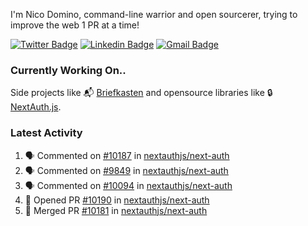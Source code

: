 
I'm Nico Domino, command-line warrior and open sourcerer, trying to improve the web 1 PR at a time!

[![Twitter Badge](https://img.shields.io/badge/-@ndom91-1ca0f1?style=flat-square&labelColor=1ca0f1&logo=twitter&logoColor=white&link=https://twitter.com/ndom91)](https://twitter.com/ndom91) [![Linkedin Badge](https://img.shields.io/badge/-ndom91-blue?style=flat-square&logo=Linkedin&logoColor=white&link=https://www.linkedin.com/in/ndom91/)](https://www.linkedin.com/in/ndom91/) [![Gmail Badge](https://img.shields.io/badge/-yo@ndo.dev-c14438?style=flat-square&logo=mail.ru&logoColor=white&link=mailto:yo@ndo.dev)](mailto:yo@ndo.dev)

### Currently Working On..

Side projects like 📬 [Briefkasten](https://briefkastenhq.com) and opensource libraries like 🔒 [NextAuth.js](https://github.com/nextauthjs/next-auth).

<!--START_SECTION_PROFILE_VIEWS:readme-info-->
<!--END_SECTION_PROFILE_VIEWS:readme-info-->

<!--START_SECTION_DAILY_COMMIT:readme-info-->
<!--END_SECTION_DAILY_COMMIT:readme-info-->

<!--START_SECTION_WEEKLY_COMMIT:readme-info-->
<!--END_SECTION_WEEKLY_COMMIT:readme-info-->

### Latest Activity

<!--START_SECTION:activity-->
1. 🗣 Commented on [#10187](https://github.com/nextauthjs/next-auth/issues/10187#issuecomment-1974837050) in [nextauthjs/next-auth](https://github.com/nextauthjs/next-auth)
2. 🗣 Commented on [#9849](https://github.com/nextauthjs/next-auth/pull/9849#issuecomment-1974822221) in [nextauthjs/next-auth](https://github.com/nextauthjs/next-auth)
3. 🗣 Commented on [#10094](https://github.com/nextauthjs/next-auth/pull/10094#issuecomment-1974804307) in [nextauthjs/next-auth](https://github.com/nextauthjs/next-auth)
4. 💪 Opened PR [#10190](https://github.com/nextauthjs/next-auth/pull/10190) in [nextauthjs/next-auth](https://github.com/nextauthjs/next-auth)
5. 🎉 Merged PR [#10181](https://github.com/nextauthjs/next-auth/pull/10181) in [nextauthjs/next-auth](https://github.com/nextauthjs/next-auth)
<!--END_SECTION:activity-->
